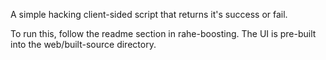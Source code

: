 A simple hacking client-sided script that returns it's success or fail.

To run this, follow the readme section in rahe-boosting.
The UI is pre-built into the web/built-source directory.